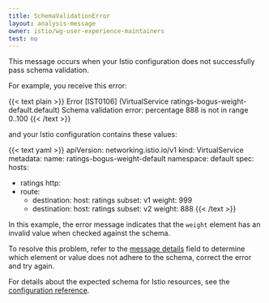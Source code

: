 ```yaml
---
title: SchemaValidationError
layout: analysis-message
owner: istio/wg-user-experience-maintainers
test: no
---
```


This message occurs when your Istio configuration does not successfully pass
schema validation.

For example, you receive this error:

{{< text plain >}}
Error [IST0106] (VirtualService ratings-bogus-weight-default.default) Schema validation error: percentage 888 is not in range 0..100
{{< /text >}}

and your Istio configuration contains these values:

{{< text yaml >}}
apiVersion: networking.istio.io/v1
kind: VirtualService
metadata:
  name: ratings-bogus-weight-default
  namespace: default
spec:
  hosts:
  - ratings
  http:
  - route:
    - destination:
        host: ratings
        subset: v1
      weight: 999
    - destination:
        host: ratings
        subset: v2
      weight: 888
{{< /text >}}

In this example, the error message indicates that the `weight` element has an
invalid value when checked against the schema.

To resolve this problem, refer to the
[message details](/pt-br/docs/reference/config/analysis/message-format/) field to determine
which element or value does not adhere to the schema, correct the error and try
again.

For details about the expected schema for Istio resources, see the
[configuration reference](/pt-br/docs/reference/config/).
